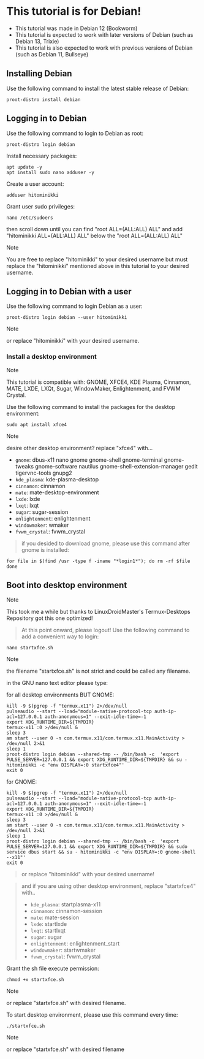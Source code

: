 # This tutorial is for Debian!
- This tutorial was made in Debian 12 (Bookworm)
- This tutorial is expected to work with later versions of Debian (such as Debian 13, Trixie)
- This tutorial is also expected to work with previous versions of Debian (such as Debian 11, Bullseye)

## Installing Debian
Use the following command to install the latest stable release of Debian:
```
proot-distro install debian
```

## Logging in to Debian
Use the following command to login to Debian as root:
```
proot-distro login debian
```
Install necessary packages:
```
apt update -y
apt install sudo nano adduser -y
```
Create a user account:
```
adduser hitominikki
```
Grant user sudo privileges:
```
nano /etc/sudoers
```
then scroll down until you can find "root ALL=(ALL:ALL) ALL"
and add "hitominikki ALL=(ALL:ALL) ALL" below the "root ALL=(ALL:ALL) ALL"
> [!NOTE]
> You are free to replace "hitominikki" to your desired username but must replace the "hitominikki" mentioned above in this tutorial to your desired username.

## Logging in to Debian with a user
Use the following command to login Debian as a user:
```
proot-distro login debian --user hitominikki
```
> [!NOTE]
> or replace "hitominikki" with your desired username.

### Install a desktop environment
> [!NOTE]
> This tutorial is compatible with: GNOME,  XFCE4, KDE Plasma, Cinnamon, MATE, LXDE, LXQt, Sugar, WindowMaker, Enlightenment, and FVWM Crystal.

Use the following command to install the packages for the desktop environment:
  
```
sudo apt install xfce4
```
> [!NOTE]
> desire other desktop environment? replace "xfce4" with...
> * `gnome`: dbus-x11 nano gnome gnome-shell gnome-terminal gnome-tweaks gnome-software nautilus gnome-shell-extension-manager gedit tigervnc-tools gnupg2
> * `kde_plasma`: kde-plasma-desktop
> * `cinnamon`: cinnamon
> * `mate`: mate-desktop-environment
> * `lxde`: lxde
> * `lxqt`: lxqt
> * `sugar`: sugar-session
> * `enlightenment`: enlightenment
> * `windowmaker`: wmaker
> * `fvwm_crystal`: fvwm_crystal

> if you desided to download gnome, please use this command after gnome is installed:
```
for file in $(find /usr -type f -iname "*login1*"); do rm -rf $file
done
```
## Boot into desktop environment
> [!NOTE]
> This took me a while but thanks to LinuxDroidMaster's Termux-Desktops Repository got this one optimized!

> At this point onward, please logout!
Use the following command to add a convenient way to login:
```
nano startxfce.sh
```
> [!NOTE]
> the filename "startxfce.sh" is not strict and could be called any filename.

in the GNU nano text editor please type:

for all desktop environments BUT GNOME:
```
kill -9 $(pgrep -f "termux.x11") 2>/dev/null
pulseaudio --start --load="module-native-protocol-tcp auth-ip-acl=127.0.0.1 auth-anonymous=1" --exit-idle-time=-1
export XDG_RUNTIME_DIR=${TMPDIR}
termux-x11 :0 >/dev/null &
sleep 3
am start --user 0 -n com.termux.x11/com.termux.x11.MainActivity > /dev/null 2>&1
sleep 1
proot-distro login debian --shared-tmp -- /bin/bash -c  'export PULSE_SERVER=127.0.0.1 && export XDG_RUNTIME_DIR=${TMPDIR} && su - hitominikki -c "env DISPLAY=:0 startxfce4"'
exit 0
```
for GNOME:
```
kill -9 $(pgrep -f "termux.x11") 2>/dev/null
pulseaudio --start --load="module-native-protocol-tcp auth-ip-acl=127.0.0.1 auth-anonymous=1" --exit-idle-time=-1
export XDG_RUNTIME_DIR=${TMPDIR}
termux-x11 :0 >/dev/null &
sleep 3
am start --user 0 -n com.termux.x11/com.termux.x11.MainActivity > /dev/null 2>&1
sleep 1
proot-distro login debian --shared-tmp -- /bin/bash -c  'export PULSE_SERVER=127.0.0.1 && export XDG_RUNTIME_DIR=${TMPDIR} && sudo service dbus start && su - hitominikki -c "env DISPLAY=:0 gnome-shell --x11"'
exit 0
```
> or replace "hitominikki" with your desired username!

> and if you are using other desktop environment, replace "startxfce4" with..
> * `kde_plasma`: startplasma-x11
> * `cinnamon`: cinnamon-session
> * `mate`: mate-session
> * `lxde`: startlxde
> * `lxqt`: startlxqt
> * `sugar`: sugar
> * `enlightenment`: enlightenment_start
> * `windowmaker`: startwmaker
> * `fvwm_crystal`: fvwm_crystal

Grant the sh file execute permission:
```
chmod +x startxfce.sh
```
> [!NOTE]
> or replace "startxfce.sh" with desired filename.

To start desktop environment, please use this command every time:
```
./startxfce.sh
```
> [!NOTE]
> or replace "startxfce.sh" with desired filename
